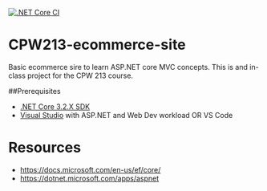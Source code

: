 [![.NET Core CI](https://github.com/USBDRIVE/ecommerce/actions/workflows/dotnet-core.yml/badge.svg?branch=master)](https://github.com/USBDRIVE/ecommerce/actions/workflows/dotnet-core.yml)

# CPW213-ecommerce-site
Basic ecommerce sire to learn ASP.NET core MVC concepts.
This is and in-class project for the CPW 213 course.


##Prerequisites
- [.NET Core 3.2.X SDK](https://dotnet.microsoft.com/download)
- [Visual Studio](https://visualstudio.microsoft.com/) with ASP.NET and Web Dev workload OR VS Code

# Resources
- https://docs.microsoft.com/en-us/ef/core/
- https://dotnet.microsoft.com/apps/aspnet
 

